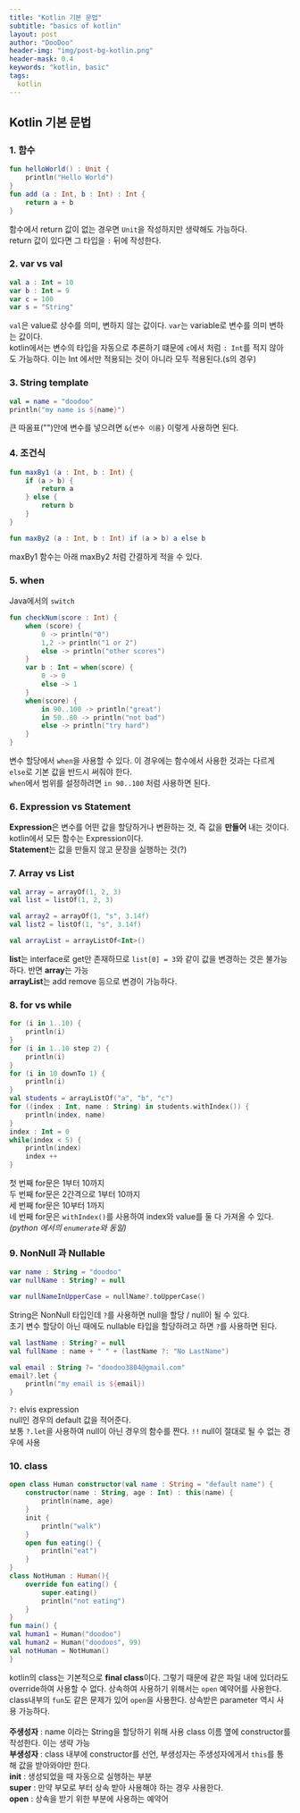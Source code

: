 ```yaml
---
title: "Kotlin 기본 문법"
subtitle: "basics of kotlin"
layout: post
author: "DooDoo"
header-img: "img/post-bg-kotlin.png"
header-mask: 0.4
keywords: "kotlin, basic"
tags:
  kotlin
---
```


Kotlin 기본 문법
----------------------------
### 1. 함수
```kotlin
fun helloWorld() : Unit {
    println("Hello World")
}
fun add (a : Int, b : Int) : Int {
    return a + b
}
```
함수에서 return 값이 없는 경우면 `Unit`을 작성하지만 생략해도 가능하다.  
return 값이 있다면 그 타입을 `:` 뒤에 작성한다.

### 2. var vs val
```kotlin
val a : Int = 10
var b : Int = 9
var c = 100
var s = "String"
```
`val`은 value로 상수를 의미, 변하지 않는 값이다. `var`는 variable로 변수를 의미 변하는 값이다.  
kotlin에서는 변수의 타입을 자동으로 추론하기 떄문에 `c`에서 처럼 `: Int`를 적지 않아도 가능하다. 이는 Int 에서만 적용되는 것이 아니라 모두 적용된다.(s의 경우)

### 3. String template
```kotlin
val = name = "doodoo"
println("my name is ${name}")
```
큰 따옴표("")안에 변수를 넣으려면 `&{변수 이름}` 이렇게 사용하면 된다.

### 4. 조건식
```kotlin
fun maxBy1 (a : Int, b : Int) {
    if (a > b) {
        return a
    } else {
        return b
    }
}

fun maxBy2 (a : Int, b : Int) if (a > b) a else b
```
maxBy1 함수는 아래 maxBy2 처럼 간결하게 적을 수 있다.

### 5. when
Java에서의 `switch`
```kotlin
fun checkNum(score : Int) {
    when (score) {
        0 -> println("0")
        1,2 -> println("1 or 2")
        else -> println("other scores")
    }
    var b : Int = when(score) {
        0 -> 0
        else -> 1
    }
    when(score) {
        in 90..100 -> println("great")
        in 50..80 -> println("not bad")
        else -> println("try hard")
    }
}
```
변수 할당에서 `when`을 사용할 수 있다. 이 경우에는 함수에서 사용한 것과는 다르게 `else`로 기본 값을 반드시 써줘야 한다.  
`when`에서 범위를 설정하려면 `in 90..100` 처럼 사용하면 된다.

### 6. Expression vs Statement
**Expression**은 변수를 어떤 값을 할당하거나 변환하는 것, 즉 값을 **만들어** 내는 것이다. kotlin에서 모든 함수는 Expression이다.  
**Statement**는 값을 만들지 않고 문장을 실행하는 것(?)

### 7. Array vs List
```kotlin
val array = arrayOf(1, 2, 3)
val list = listOf(1, 2, 3)

val array2 = arrayOf(1, "s", 3.14f)
val list2 = listOf(1, "s", 3.14f)

val arrayList = arrayListOf<Int>()
```
**list**는 interface로 get만 존재하므로 `list[0] = 3`와 같이 값을 변경하는 것은 불가능하다. 반면 **array**는 가능  
**arrayList**는 add remove 등으로 변경이 가능하다.

### 8. for vs while
```kotlin
for (i in 1..10) {
    println(i)
}
for (i in 1..10 step 2) {
    println(i)
}
for (i in 10 downTo 1) {
    println(i)
}
val students = arrayListOf("a", "b", "c")
for ((index : Int, name : String) in students.withIndex()) {
    println(index, name)
}
index : Int = 0
while(index < 5) {
    println(index)
    index ++
}
```
첫 번째 for문은 1부터 10까지  
두 번째 for문은 2간격으로 1부터 10까지  
세 번째 for문은 10부터 1까지  
네 번째 for문은 `withIndex()`를 사용하여 index와 value를 둘 다 가져올 수 있다. *(python 에서의 `enumerate`와 동일)*

### 9. NonNull 과 Nullable
```kotlin
var name : String = "doodoo"
var nullName : String? = null

var nullNameInUpperCase = nullName?.toUpperCase()
```
String은 NonNull 타입인데 `?`를 사용하면 null을 할당 / null이 될 수 있다.  
초기 변수 할당이 아닌 때에도 nullable 타입을 할당하려고 하면 `?`를 사용하면 된다.
<br>
```kotlin
val lastName : String? = null
val fullName : name + " " + (lastName ?: "No LastName")

val email : String ?= "doodoo3804@gmail.com"
email?.let {
    println("my email is ${email})
}
```
`?:` elvis expression  
null인 경우의 default 값을 적어준다.  
보통 `?.let`을 사용하여 null이 아닌 경우의 함수를 짠다.
`!!` null이 절대로 될 수 없는 경우에 사용

### 10. class
```kotlin
open class Human constructor(val name : String = "default name") {
    constructor(name : String, age : Int) : this(name) {
        println(name, age)
    }
    init {
        println("walk")
    }
    open fun eating() {
        println("eat")
    }
}
class NotHuman : Human(){
    override fun eating() {
        super.eating()
        println("not eating")
    }
}
fun main() {
val human1 = Human("doodoo")
val human2 = Human("doodoos", 99)
val notHuman = NotHuman()
}

```
kotlin의 class는 기본적으로 **final class**이다. 그렇기 때문에 같은 파일 내에 있더라도 override하여 사용할 수 없다. 상속하여 사용하기 위해서는 `open` 예약어를 사용한다. class내부의 `fun`도 같은 문제가 있어 `open`을 사용한다. 상속받은 parameter 역시 사용 가능하다.  
<br>
**주생성자** :  name 이라는 String을 할당하기 위해 사용 class 이름 옆에 constructor를 작성한다. 이는 생략 가능  
**부생성자** : class 내부에 constructor를 선언, 부생성자는 주생성자에게서 `this`를 통해 값을 받아와야만 한다.  
**init** : 생성되었을 때 자동으로 실행하는 부분  
**super** : 만약 부모로 부터 상속 받아 사용해야 하는 경우 사용한다.  
**open** : 상속을 받기 위한 부분에 사용하는 예약어  
